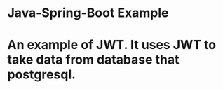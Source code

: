 # Java-Spring-Boot Example

# An example of JWT. It uses JWT to take data from database that postgresql. 
